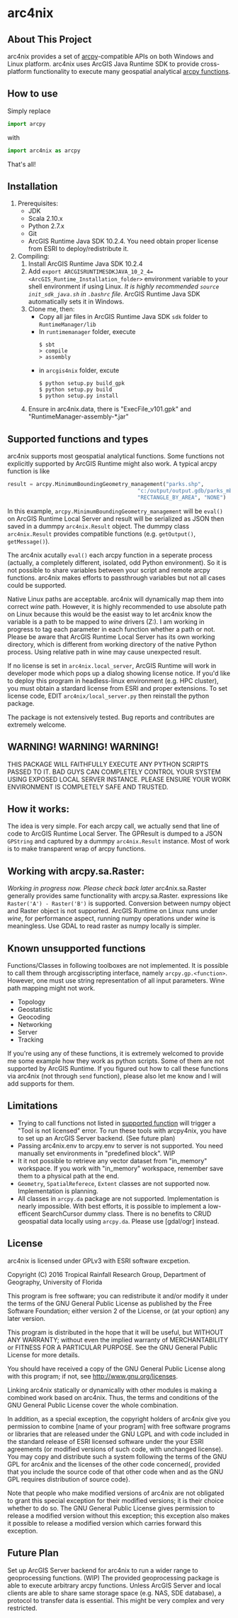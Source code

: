 arc4nix
===================

## About This Project ##
arc4nix provides a set of [arcpy](http://desktop.arcgis.com/en/arcmap/10.3/analyze/arcpy/what-is-arcpy-.htm)-compatible APIs on both Windows and Linux platform.
arc4nix uses ArcGIS Java Runtime SDK to provide cross-platform functionality to execute many geospatial analytical [arcpy functions](https://developers.arcgis.com/java/guide/local-server-geoprocessing-tools-support.htm).

## How to use
Simply replace
```Python
import arcpy
```
with
```Python
import arc4nix as arcpy
```
That's all!

## Installation
1. Prerequisites:
 	- JDK
 	- Scala 2.10.x
 	- Python 2.7.x
 	- Git
	- ArcGIS Runtime Java SDK 10.2.4. You need obtain proper license from ESRI to deploy/redistribute it.
2. Compiling:
 	1. Install ArcGIS Runtime Java SDK 10.2.4
	2. Add `export ARCGISRUNTIMESDKJAVA_10_2_4=<ArcGIS_Runtime_Installation_folder>` environment variable to your shell environment if using Linux. *It is highly recommended `source init_sdk_java.sh` in `.bashrc` file*. ArcGIS Runtime Java SDK automatically sets it in Windows.
	3. Clone me, then:
		- Copy all jar files in ArcGIS Runtime Java SDK `sdk` folder to `RuntimeManager/lib`
		- In `runtimemanager` folder, execute
			```
			$ sbt
			> compile
			> assembly
			```
		- in `arcgis4nix` folder, excute
			```
			$ python setup.py build_gpk
			$ python setup.py build
			$ python setup.py install
			```
	4. Ensure in arc4nix.data, there is "ExecFile_v101.gpk" and "RuntimeManager-assembly-*.jar"

## Supported functions and types
arc4nix supports most geospatial analytical functions. Some functions not explicitly supported by ArcGIS Runtime might also work. A typical arcpy function is like
```python
result = arcpy.MinimumBoundingGeometry_management("parks.shp",
                                         "c:/output/output.gdb/parks_mbg",
                                         "RECTANGLE_BY_AREA", "NONE")
```
In this example, `arcpy.MinimumBoundingGeometry_management` will be `eval()` on ArcGIS Runtime Local Server and result will be serialized as JSON then saved in a dummpy `arc4nix.Result` object. The dummpy class `arc4nix.Result` provides compatible functions (e.g. `getOutput()`, `getMessage()`).

The arc4nix acutally `eval()` each arcpy function in a seperate process (actually, a completely different, isolated, odd Python environment). So it is not possible to share variables between your script and remote arcpy functions. arc4nix makes efforts to passthrough variables but not all cases could be supported.

Native Linux paths are acceptable. arc4nix will dynamically map them into correct *wine* path. However, it is highly recommended to use absolute path on Linux because this would be the easist way to let arc4nix know the variable is a path to be mapped to *wine* drivers (Z:). I am working in progress to tag each parameter in each function whether a path or not. Please be aware that ArcGIS Runtime Local Server has its own working directory, which is different from working directory of the native Python process. Using relative path in wine may cause unexpected result. 

If no license is set in `arc4nix.local_server`, ArcGIS Runtime will work in developer mode which pops up a dialog showing license notice. If you'd like to deploy this program in headless-linux environment (e.g. HPC cluster), you must obtain a stardard license from ESRI and proper extensions. To set license code, EDIT `arc4nix/local_server.py` then reinstall the python package.

The package is not extensively tested. Bug reports and contributes are extremely welcome.


## WARNING! WARNING! WARNING!
THIS PACKAGE WILL FAITHFULLY EXECUTE ANY PYTHON SCRIPTS PASSED TO IT. BAD GUYS CAN COMPLETELY CONTROL YOUR SYSTEM USING EXPOSED LOCAL SERVER INSTANCE. PLEASE ENSURE YOUR WORK ENVIRONMENT IS COMPLETELY SAFE AND TRUSTED.

## How it works:
The idea is very simple. For each arcpy call, we actually send that line of code to ArcGIS Runtime Local Server. The GPResult is dumped to a JSON `GPString` and captured by a dummpy `arc4nix.Result` instance. Most of work is to make transparent wrap of arcpy functions.

## Working with arcpy.sa.Raster:
*Working in progress now. Please check back later*
arc4nix.sa.Raster generally provides same functionality with arcpy.sa.Raster. expressions like `Raster('A') - Raster('B')` is supported. Conversion between numpy object and Raster object is not supported. ArcGIS Runtime on Linux runs under *wine*, for performance aspect, running numpy operations under *wine* is meaningless. Use GDAL to read raster as numpy locally is simpler.

## Known unsupported functions
Functions/Classes in following toolboxes are not implemented. It is possible to call them through arcgisscripting interface, namely `arcpy.gp.<function>`. However, one must use string representation of all input parameters. Wine path mapping might not work.
- Topology 
- Geostatistic
- Geocoding
- Networking
- Server
- Tracking

If you're using any of these functions, it is extremely welcomed to provide me some example how they work as python scripts. Some of them are not supported by ArcGIS Runtime. If you figured out how to call these functions via arc4nix (not through `send` function), please also let me know and I will add supports for them.

## Limitations
- Trying to call functions not listed in [supported function](https://developers.arcgis.com/java/guide/local-server-geoprocessing-tools-support.htm) will trigger a "Tool is not licensed" error. To run these tools with arcpy4nix, you have to set up an ArcGIS Server backend. (See future plan)
- Passing arc4nix.env to arcpy.env to server is not supported. You need manually set environments in "predefined block". WIP
- It it not possible to retrieve any vector dataset from "in_memory" workspace. If you work with "in_memory" workspace, remember save them to a physical path at the end.
- `Geometry`, `SpatialReferece`, `Extent` classes are not supported now. Implementation is planning.
- All classes in `arcpy.da` package are not supported. Implementation is nearly impossible. With best efforts, it is possible to implement a low-efficent SearchCursor dummy class. There is no benefits to CRUD geospatial data locally using `arcpy.da`. Please use [gdal/ogr] instead.

## License
arc4nix is licensed under GPLv3 with ESRI software excpetion. 

Copyright (C) 2016 Tropical Rainfall Research Group, Department of Geography, University of Florida

This program is free software; you can redistribute it and/or modify it under the terms of the GNU General Public License as published by the Free Software Foundation; either version 2 of the License, or (at your option) any later version.

This program is distributed in the hope that it will be useful, but WITHOUT ANY WARRANTY; without even the implied warranty of MERCHANTABILITY or FITNESS FOR A PARTICULAR PURPOSE. See the GNU General Public License for more details.

You should have received a copy of the GNU General Public License along with this program; if not, see <http://www.gnu.org/licenses>.

Linking arc4nix statically or dynamically with other modules is making a combined work based on arc4nix. Thus, the terms and conditions of the GNU General Public License cover the whole combination.

In addition, as a special exception, the copyright holders of arc4nix give you permission to combine [name of your program] with free software programs or libraries that are released under the GNU LGPL and with code included in the standard release of ESRI licensed software under the your ESRI agreements (or modified versions of such code, with unchanged license). You may copy and distribute such a system following the terms of the GNU GPL for arc4nix and the licenses of the other code concerned{, provided that you include the source code of that other code when and as the GNU GPL requires distribution of source code}.

Note that people who make modified versions of arc4nix are not obligated to grant this special exception for their modified versions; it is their choice whether to do so. The GNU General Public License gives permission to release a modified version without this exception; this exception also makes it possible to release a modified version which carries forward this exception.

## Future Plan
Set up ArcGIS Server backend for arc4nix to run a wider range to geoprocessing functions. (WIP) The provided geoprocessing package is able to execute arbitrary arcpy functions. Unless ArcGIS Server and local clients are able to share same storage space (e.g. NAS, SDE database), a protocol to transfer data is essential. This might be very complex and very restricted.
